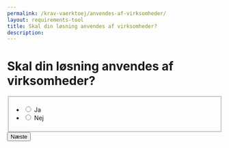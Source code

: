 ```yaml
---
permalink: /krav-vaerktoej/anvendes-af-virksomheder/
layout: requirements-tool
title: Skal din løsning anvendes af virksomheder?
description: 
---
```

<h1 id="page-legend">Skal din løsning anvendes af virksomheder?</h1>
<form method="post" action="." id="form-Q100">
    <div class="form-group">
        <fieldset aria-labelledby="page-legend">
            <span class="form-error-message d-none" id="error-message"></span>
            <ul class="nobullet-list">
                <li>
                    <input id="radio-yes" type="radio" name="radio" value="1" class="form-radio radio-large" />
                    <label for="radio-yes" class="">Ja</label>
                </li>
                <li>
                    <input id="radio-no" type="radio" name="radio" value="0" class="form-radio radio-large" />
                    <label for="radio-no" class="">Nej</label>
                </li>
            </ul>
        </fieldset>
    </div>
    <button type="submit" class="button button-primary mt-9">Næste</button>
</form>
